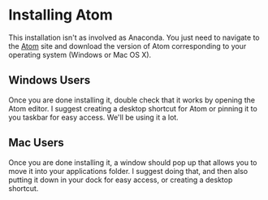 # Installing Atom

This installation isn't as involved as Anaconda. You just need to navigate
to the [Atom](https://atom.io/docs/v0.191.0/getting-started-installing-atom) site and download the version of Atom corresponding to your operating system (Windows or Mac OS X).

## Windows Users

Once you are done installing it, double check that it works by opening the 
Atom editor. I suggest creating a desktop shortcut for Atom or pinning
it to you taskbar for easy access. We'll be using it a lot. 

## Mac Users

Once you are done installing it, a window should pop up that allows you to 
move it into your applications folder. I suggest doing that, and then 
also putting it down in your dock for easy access, or creating a desktop 
shortcut.
